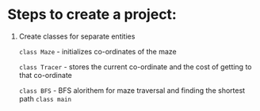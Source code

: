 # Steps to create a project:

1) Create classes for separate entities

    `class Maze` - initializes co-ordinates of the maze
    
    `class Tracer` - stores the current co-ordinate and the cost of getting to that co-ordinate
    
    `class BFS` - BFS alorithem for maze traversal and finding the shortest path
    `class main`
